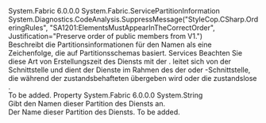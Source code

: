 <Type Name="NamedPartitionInformation" FullName="System.Fabric.NamedPartitionInformation">
  <TypeSignature Language="C#" Value="public sealed class NamedPartitionInformation : System.Fabric.ServicePartitionInformation" />
  <TypeSignature Language="ILAsm" Value=".class public auto ansi sealed beforefieldinit NamedPartitionInformation extends System.Fabric.ServicePartitionInformation" />
  <TypeSignature Language="DocId" Value="T:System.Fabric.NamedPartitionInformation" />
  <TypeSignature Language="VB.NET" Value="Public NotInheritable Class NamedPartitionInformation&#xA;Inherits ServicePartitionInformation" />
  <TypeSignature Language="F#" Value="type NamedPartitionInformation = class&#xA;    inherit ServicePartitionInformation" />
  <AssemblyInfo>
    <AssemblyName>System.Fabric</AssemblyName>
    <AssemblyVersion>6.0.0.0</AssemblyVersion>
  </AssemblyInfo>
  <Base>
    <BaseTypeName>System.Fabric.ServicePartitionInformation</BaseTypeName>
  </Base>
  <Interfaces />
  <Attributes>
    <Attribute>
      <AttributeName>System.Diagnostics.CodeAnalysis.SuppressMessage("StyleCop.CSharp.OrderingRules", "SA1201:ElementsMustAppearInTheCorrectOrder", Justification="Preserve order of public members from V1.")</AttributeName>
    </Attribute>
  </Attributes>
  <Docs>
    <summary>
      <para>Beschreibt die Partitionsinformationen für den Namen als eine Zeichenfolge, die auf Partitionsschemas basiert.
            Services Beachten Sie diese Art von <see cref="T:System.Fabric.ServicePartitionInformation" /> Erstellungszeit des Diensts mit der <see cref="T:System.Fabric.Description.NamedPartitionSchemeDescription" />. <see cref="T:System.Fabric.NamedPartitionInformation" />leitet sich von der <see cref="T:System.Fabric.IServicePartition" /> Schnittstelle und dient der Dienste im Rahmen des der <see cref="T:System.Fabric.IStatefulServicePartition" /> oder <see cref="T:System.Fabric.IStatelessServicePartition" /> -Schnittstelle, die während der zustandsbehafteten übergeben wird <see cref="M:System.Fabric.IStatefulServiceReplica.OpenAsync(System.Fabric.ReplicaOpenMode,System.Fabric.IStatefulServicePartition,System.Threading.CancellationToken)" /> oder die zustandslose <see cref="M:System.Fabric.IStatelessServiceInstance.OpenAsync(System.Fabric.IStatelessServicePartition,System.Threading.CancellationToken)" />.</para>
    </summary>
    <remarks>To be added.</remarks>
  </Docs>
  <Members>
    <Member MemberName="Name">
      <MemberSignature Language="C#" Value="public string Name { get; }" />
      <MemberSignature Language="ILAsm" Value=".property instance string Name" />
      <MemberSignature Language="DocId" Value="P:System.Fabric.NamedPartitionInformation.Name" />
      <MemberSignature Language="VB.NET" Value="Public ReadOnly Property Name As String" />
      <MemberSignature Language="F#" Value="member this.Name : string" Usage="System.Fabric.NamedPartitionInformation.Name" />
      <MemberType>Property</MemberType>
      <AssemblyInfo>
        <AssemblyName>System.Fabric</AssemblyName>
        <AssemblyVersion>6.0.0.0</AssemblyVersion>
      </AssemblyInfo>
      <ReturnValue>
        <ReturnType>System.String</ReturnType>
      </ReturnValue>
      <Docs>
        <summary>
          <para>Gibt den Namen dieser Partition des Diensts an.</para>
        </summary>
        <value>
          <para>Der Name dieser Partition des Diensts.</para>
        </value>
        <remarks>To be added.</remarks>
      </Docs>
    </Member>
  </Members>
</Type>